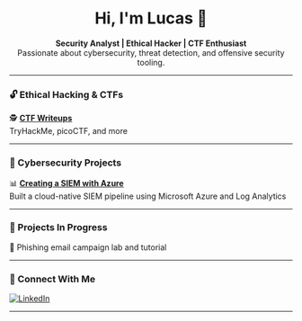 <h1 align="center">Hi, I'm Lucas 👋</h1>

<p align="center">
  <b>Security Analyst | Ethical Hacker | CTF Enthusiast</b><br>
  Passionate about cybersecurity, threat detection, and offensive security tooling.
</p>

---

### 🔓 Ethical Hacking & CTFs

🕵️ [**CTF Writeups**](https://github.com/LucasWthompson/Cybersecurity-Writeups)  
TryHackMe, picoCTF, and more

---

### 🧰 Cybersecurity Projects

📊 [**Creating a SIEM with Azure**](https://github.com/LucasWthompson/SIEM-in-Azure-Project)  
Built a cloud-native SIEM pipeline using Microsoft Azure and Log Analytics

---

### 📌 Projects In Progress

🚧 Phishing email campaign lab and tutorial

---

### 🤝 Connect With Me

[![LinkedIn](https://img.shields.io/badge/LinkedIn-blue?style=for-the-badge&logo=linkedin&logoColor=white)](https://www.linkedin.com/in/lucas-thompson-3a83a81b8/)

---
